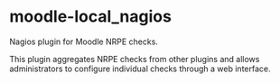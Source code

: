 moodle-local_nagios
===================

Nagios plugin for Moodle NRPE checks.

This plugin aggregates NRPE checks from other plugins and allows administrators to configure individual checks through a web interface.